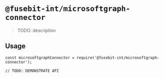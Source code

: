 # `@fusebit-int/microsoftgraph-connector`

> TODO: description

## Usage

```
const microsoftgraphConnector = require('@fusebit-int/microsoftgraph-connector');

// TODO: DEMONSTRATE API
```
